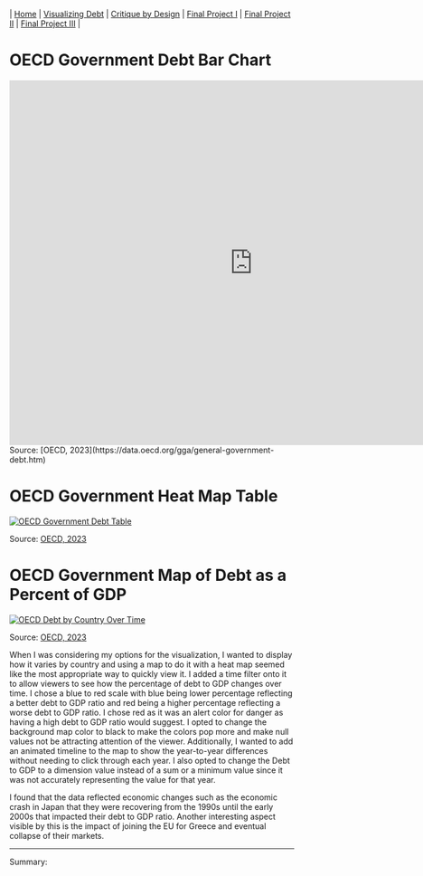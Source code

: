 | [Home](https://ncbartel.github.io/Portfolio/) | [Visualizing Debt](visualizing-government-debt) | [Critique by Design](critique-by-design) | [Final Project I](final-project-part-one) | [Final Project II](final-project-part-two) | [Final Project III](final-project-part-three) |
# OECD Government Debt Bar Chart 
<iframe src="https://data.oecd.org/chart/7kl9" width="860" height="645" style="border: 0" mozallowfullscreen="true" webkitallowfullscreen="true" allowfullscreen="true"><a href="https://data.oecd.org/chart/7kl9" target="_blank">OECD Chart: General government debt, Total, % of GDP, Annual, 2022</a></iframe>
Source: [OECD, 2023](https://data.oecd.org/gga/general-government-debt.htm)

# OECD Government Heat Map Table 
<div class='tableauPlaceholder' id='viz1706465583004' style='position: relative'>
<noscript><a href='#'><img alt='OECD Government Debt Table ' src='https:&#47;&#47;public.tableau.com&#47;
static&#47;images&#47;
OE&#47;OECDGovernmentDebt&#47;Sheet1&#47;1_rss.png' style='border: none' /></a></noscript>
<object class='tableauViz'  style='display:none;'><param name='host_url' value='https%3A%2F%2Fpublic.tableau.com%2F' /> 
<param name='embed_code_version' value='3' />
<param name='site_root' value='' /><param name='name' value='OECDGovernmentDebt&#47;Sheet1' />
<param name='tabs' value='no' /><param name='toolbar' value='yes' />
<param name='static_image' value='https:&#47;&#47;public.tableau.com&#47;static&#47;images&#47;OE&#47;OECDGovernmentDebt&#47;Sheet1&#47;1.png' /> <param name='animate_transition' value='yes' /><param name='display_static_image' value='yes' />
<param name='display_spinner' value='yes' />
<param name='display_overlay' value='yes' /><param name='display_count' value='yes' />
<param name='language' value='en-US' /><param name='filter' value='publish=yes' />
</object></div>                
<script type='text/javascript'>
    var divElement = document.getElementById('viz1706465583004');                    
    var vizElement = divElement.getElementsByTagName('object')[0];
    vizElement.style.width='100%';vizElement.style.height=(divElement.offsetWidth*0.75)+'px';                    
    var scriptElement = document.createElement('script');                    
    scriptElement.src = 'https://public.tableau.com/javascripts/api/viz_v1.js';                    
    vizElement.parentNode.insertBefore(scriptElement, vizElement);                
</script>

Source: [OECD, 2023](https://data.oecd.org/gga/general-government-debt.htm)

# OECD Government Map of Debt as a Percent of GDP 
<div class='tableauPlaceholder' id='viz1706474635562' style='position: relative'><noscript>
<a href='#'><img alt='OECD Debt by Country Over Time ' src='https:&#47;&#47;public.tableau.com&#47;static&#47;images&#47;OE&#47;OECDGovernmentDebt&#47;Sheet2&#47;1_rss.png' style='border: none' /></a></noscript>
<object class='tableauViz'  style='display:none;'><param name='host_url' value='https%3A%2F%2Fpublic.tableau.com%2F' />
<param name='embed_code_version' value='3' /> 
<param name='site_root' value='' />
<param name='name' value='OECDGovernmentDebt&#47;Sheet2' />
<param name='tabs' value='no' /><param name='toolbar' value='yes' />
<param name='static_image' value='https:&#47;&#47;public.tableau.com&#47;static&#47;images&#47;OE&#47;OECDGovernmentDebt&#47;Sheet2&#47;1.png' />
<param name='animate_transition' value='yes' />
<param name='display_static_image' value='yes' />
<param name='display_spinner' value='yes' />
<param name='display_overlay' value='yes' />
<param name='display_count' value='yes' />
<param name='language' value='en-US' />
<param name='filter' value='publish=yes' /></object>
</div>                
<script type='text/javascript'>
var divElement = document.getElementById('viz1706474635562');                    
var vizElement = divElement.getElementsByTagName('object')[0];
vizElement.style.width='100%';vizElement.style.height=(divElement.offsetWidth*0.75)+'px';                    
var scriptElement = document.createElement('script');                    
scriptElement.src = 'https://public.tableau.com/javascripts/api/viz_v1.js';                    
vizElement.parentNode.insertBefore(scriptElement, vizElement);                
</script>

Source: [OECD, 2023](https://data.oecd.org/gga/general-government-debt.htm)

When I was considering my options for the visualization, I wanted to display how it varies by country and using a map to do it with a heat map seemed like the most appropriate way to quickly view it. I added a time filter onto it to allow viewers to see how the percentage of debt to GDP changes over time. I chose a blue to red scale with blue being lower percentage reflecting a better debt to GDP ratio and red being a higher percentage reflecting a worse debt to GDP ratio. I chose red as it was an alert color for danger as having a high debt to GDP ratio would suggest. I opted to change the background map color to black to make the colors pop more and make null values not be attracting attention of the viewer. Additionally, I wanted to add an animated timeline to the map to show the year-to-year differences without needing to click through each year. I also opted to change the Debt to GDP to a dimension value instead of a sum or a minimum value since it was not accurately representing the value for that year. 

I found that the data reflected economic changes such as the economic crash in Japan that they were recovering from the 1990s until the early 2000s that impacted their debt to GDP ratio. Another interesting aspect visible by this is the impact of joining the EU for Greece and eventual collapse of their markets. 

---

Summary: